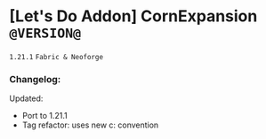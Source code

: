 # [Let's Do Addon] CornExpansion `@VERSION@`
`1.21.1` `Fabric & Neoforge`
### Changelog:

Updated:
* Port to 1.21.1
* Tag refactor: uses new c: convention
